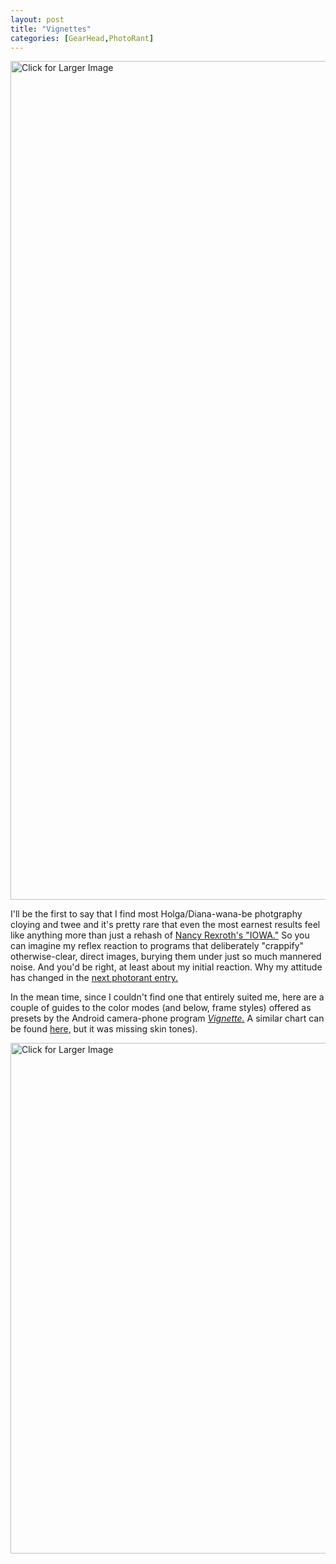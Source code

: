 ```yaml
---
layout: post
title: "Vignettes"
categories: [GearHead,PhotoRant]
---
```

<a href="/blog/archives/pix2011/Bjorke_Vignette_Color_Full.jpg"><img alt="Click for Larger Image" src="http://www.botzilla.com/blog/archives/pix2011/Bjorke_Vignette_Color.jpg" width="807" height="1342" border="0" /></a>

I'll be the first to say that I find most Holga/Diana-wana-be photgraphy cloying and twee and it's pretty rare that even the most earnest results feel like anything more than just a rehash of <a href="http://www.foundobjectsgallery.com/bartender/2008/02/07/nancy-rexroth/">Nancy Rexroth's "IOWA."</a> So you can imagine my reflex reaction to programs that deliberately "crappify" otherwise-clear, direct images, burying them under just so much mannered noise. And you'd be right, at least about my initial reaction. Why my attitude has changed in the <a href="/blog/archives/000732.html">next photorant entry.</a>

In the mean time, since I couldn't find one that entirely suited me, here are a couple of guides to the color modes (and below, frame styles) offered as presets by the Android camera-phone program <a href="http://neilandtheresa.co.uk/Android/Vignette/"><i>Vignette.</i></a> A similar chart can be found <a href="http://www.schussman.com/article/great-android-apps-vignette">here,</a> but it was missing skin tones). 

<a href="http://www.botzilla.com/blog/archives/pix2011/Bjorke_Vignette_Frame_Full.jpg"><img alt="Click for Larger Image" src="http://www.botzilla.com/blog/archives/pix2011/Bjorke_Vignette_Frame.jpg" width="807" height="817" border="0" /></a>
